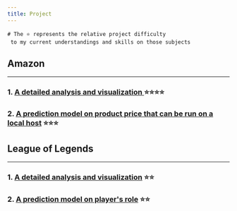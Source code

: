 ```yaml
---
title: Project
---
```


```
# The ⭐ represents the relative project difficulty 
 to my current understandings and skills on those subjects
```

## Amazon 
---
### 1. [A detailed analysis and visualization ](https://github.com/asdacdsfca/Amazon_Analysis/blob/main/Amazon%20Product%20Visualization%20and%20Documents%20Analysis.html) ⭐⭐⭐⭐

### 2. [A prediction model on product price that can be run on a local host](https://github.com/asdacdsfca/Amazon_Model) ⭐⭐⭐


## League of Legends
---
### 1. [A detailed analysis and visualization](https://asdacdsfca.github.io/LOL_Esports_Analysis/) ⭐⭐

### 2. [A prediction model on player's role](https://github.com/asdacdsfca/LoL_Model) ⭐⭐